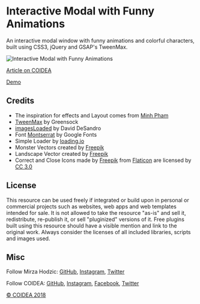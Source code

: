 # Interactive Modal with Funny Animations

An interactive modal window with funny animations and colorful characters, built using CSS3, jQuery and GSAP's TweenMax. 

![Interactive Modal with Funny Animations](https://coidea.website/api/wp-content/uploads/2019/03/interactive-modal-with-funny-animations.png)

[Article on COIDEA](https://coidea.website/categories/drafts/interactive-modal-with-funny-animations)

[Demo](https://coidea.website/demos/interactive-modal-with-funny-animations)

## Credits
- The inspiration for effects and Layout comes from [Minh Pham](https://dribbble.com/shots/2848059-Sign-Up-Prompt-Interaction)
- [TweenMax](https://greensock.com/tweenmax) by Greensock
- [imagesLoaded](https://imagesloaded.desandro.com/) by David DeSandro
- Font [Montserrat](https://fonts.google.com/specimen/Montserrat) by Google Fonts
- Simple Loader by [loading.io](https://loading.io/css/)
- Monster Vectors created by [Freepik](https://www.freepik.com/free-photos-vectors/character)
- Landscape Vector created by [Freepik](https://www.freepik.com/free-photos-vectors/flower)
- Correct and Close Icons made by [Freepik](https://www.freepik.com/) from [Flaticon](https://www.flaticon.com/) are licensed by [CC 3.0](http://creativecommons.org/licenses/by/3.0/)

## License
This resource can be used freely if integrated or build upon in personal or commercial projects such as websites, web apps and web templates intended for sale. It is not allowed to take the resource "as-is" and sell it, redistribute, re-publish it, or sell "pluginized" versions of it. Free plugins built using this resource should have a visible mention and link to the original work. Always consider the licenses of all included libraries, scripts and images used.

## Misc

Follow Mirza Hodzic: [GitHub](https://github.com/MirzaHodzic), [Instagram](https://www.instagram.com/mirza__h__/), [Twitter](https://twitter.com/mirzahodzic88)

Follow COIDEA: [GitHub](https://github.com/COIDEAwebsite), [Instagram](https://www.instagram.com/coidea.website/), [Facebook](https://www.facebook.com/Coidea), [Twitter](https://twitter.com/CoideaW)

[© COIDEA 2018](https://coidea.website)